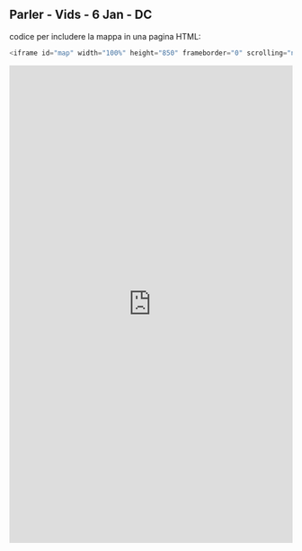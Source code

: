 ## Parler - Vids - 6 Jan - DC



codice per includere la mappa in una pagina HTML:

```javascript
<iframe id="map" width="100%" height="850" frameborder="0" scrolling="no" marginheight="0" marginwidth="0" src="https://gjrichter.github.io/ixmaps/ui/html/embed_sync_Leaflet.html?ui=embed&basemap=ll&align=left&legend=1&name=map3&sync=false&project=https://raw.githubusercontent.com/gjrichter/viz/master/Parler/final/ixmaps_project_Parler_clean_6_DC_Riot_Geo_aggregated_timeline_satellite.json"></iframe>
```



<iframe id="map" width="100%" height="850" frameborder="0" scrolling="no" marginheight="0" marginwidth="0" src="https://gjrichter.github.io/ixmaps/ui/html/embed_sync_Leaflet.html?ui=embed&basemap=ll&align=right&legend=1&name=map3&sync=false&footer=true&popout=true&project=https://raw.githubusercontent.com/gjrichter/viz/master/Parler/final/ixmaps_project_Parler_clean_6_DC_Riot_Geo_aggregated_timeline_satellite.json"></iframe>


